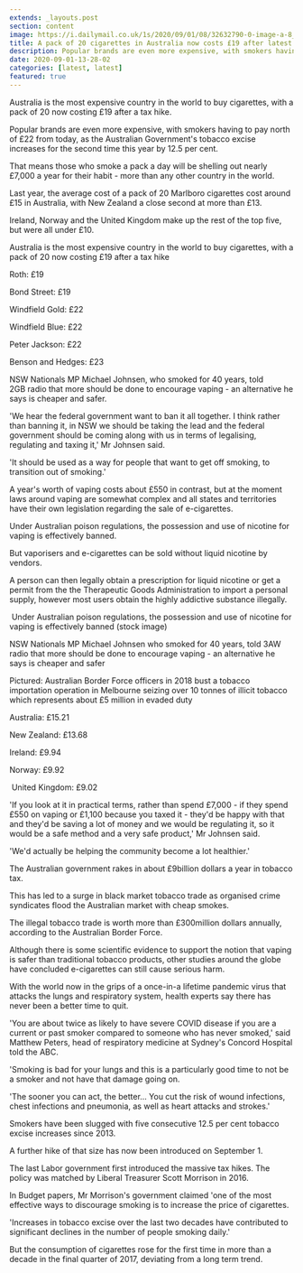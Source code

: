 ```yaml
---
extends: _layouts.post
section: content
image: https://i.dailymail.co.uk/1s/2020/09/01/08/32632790-0-image-a-8_1598946206056.jpg 
title: A pack of 20 cigarettes in Australia now costs £19 after latest tax hike  
description: Popular brands are even more expensive, with smokers having to pay north of £22 from today, as the Governments tobacco excise increases for the second time this year by 12.5 per cent. 
date: 2020-09-01-13-28-02 
categories: [latest, latest] 
featured: true 
--- 
```

Australia is the most expensive country in the world to buy cigarettes, with a pack of 20 now costing £19 after a tax hike.

Popular brands are even more expensive, with smokers having to pay north of £22 from today, as the Australian Government's tobacco excise increases for the second time this year by 12.5 per cent.

That means those who smoke a pack a day will be shelling out nearly £7,000 a year for their habit - more than any other country in the world.

Last year, the average cost of a pack of 20 Marlboro cigarettes cost around £15 in Australia, with New Zealand a close second at more than £13.

Ireland, Norway and the United Kingdom make up the rest of the top five, but were all under £10. 

Australia is the most expensive country in the world to buy cigarettes, with a pack of 20 now costing £19 after a tax hike

Roth: £19

Bond Street: £19 

Windfield Gold: £22

Windfield Blue: £22 

Peter Jackson: £22

Benson and Hedges: £23

NSW Nationals MP Michael Johnsen, who smoked for 40 years, told 2GB radio that more should be done to encourage vaping - an alternative he says is cheaper and safer.

'We hear the federal government want to ban it all together. I think rather than banning it, in NSW we should be taking the lead and the federal government should be coming along with us in terms of legalising, regulating and taxing it,' Mr Johnsen said.

'It should be used as a way for people that want to get off smoking, to transition out of smoking.'

A year's worth of vaping costs about £550 in contrast, but at the moment laws around vaping are somewhat complex and all states and territories have their own legislation regarding the sale of e-cigarettes.

Under Australian poison regulations, the possession and use of nicotine for vaping is effectively banned.

But vaporisers and e-cigarettes can be sold without liquid nicotine by vendors.

A person can then legally obtain a prescription for liquid nicotine or get a permit from the the Therapeutic Goods Administration to import a personal supply, however most users obtain the highly addictive substance illegally. 

 Under Australian poison regulations, the possession and use of nicotine for vaping is effectively banned (stock image)

NSW Nationals MP Michael Johnsen who smoked for 40 years, told 3AW radio that more should be done to encourage vaping - an alternative he says is cheaper and safer 

Pictured: Australian Border Force officers in 2018 bust a tobacco importation operation in Melbourne seizing over 10 tonnes of illicit tobacco which represents about £5 million in evaded duty

Australia: £15.21

New Zealand: £13.68

Ireland: £9.94

Norway: £9.92 

 United Kingdom: £9.02

'If you look at it in practical terms, rather than spend £7,000 - if they spend £550 on vaping or £1,100 because you taxed it - they'd be happy with that and they'd be saving a lot of money and we would be regulating it, so it would be a safe method and a very safe product,' Mr Johnsen said.

'We'd actually be helping the community become a lot healthier.'

The Australian government rakes in about £9billion dollars a year in tobacco tax.

This has led to a surge in black market tobacco trade as organised crime syndicates flood the Australian market with cheap smokes.

The illegal tobacco trade is worth more than £300million dollars annually, according to the Australian Border Force.

Although there is some scientific evidence to support the notion that vaping is safer than traditional tobacco products, other studies around the globe have concluded e-cigarettes can still cause serious harm.

With the world now in the grips of a once-in-a lifetime pandemic virus that attacks the lungs and respiratory system, health experts say there has never been a better time to quit.

'You are about twice as likely to have severe COVID disease if you are a current or past smoker compared to someone who has never smoked,' said Matthew Peters, head of respiratory medicine at Sydney's Concord Hospital told the ABC.

'Smoking is bad for your lungs and this is a particularly good time to not be a smoker and not have that damage going on.

'The sooner you can act, the better... You cut the risk of wound infections, chest infections and pneumonia, as well as heart attacks and strokes.' 

Smokers have been slugged with five consecutive 12.5 per cent tobacco excise increases since 2013. 

A further hike of that size has now been introduced on September 1.  

The last Labor government first introduced the massive tax hikes. The policy was matched by Liberal Treasurer Scott Morrison in 2016.    



In Budget papers, Mr Morrison's government claimed 'one of the most effective ways to discourage smoking is to increase the price of cigarettes.  

'Increases in tobacco excise over the last two decades have contributed to significant declines in the number of people smoking daily.'

But the consumption of cigarettes rose for the first time in more than a decade in the final quarter of 2017, deviating from a long term trend.

